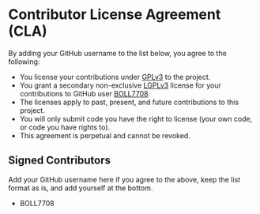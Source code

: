 # Contributor License Agreement (CLA)

By adding your GitHub username to the list below, you agree to the following:
- You license your contributions under [GPLv3][GPL] to the project.
- You grant a secondary non-exclusive [LGPLv3][LGPL] license for your contributions to GitHub user [BOLL7708][PROFILE].
- The licenses apply to past, present, and future contributions to this project.
- You will only submit code you have the right to license (your own code, or code you have rights to).  
- This agreement is perpetual and cannot be revoked.  

[PROFILE]: (https://github.com/BOLL7708)
[GPL]: https://www.gnu.org/licenses/gpl-3.0.html
[LGPL]: https://www.gnu.org/licenses/lgpl-3.0.en.html

## Signed Contributors
Add your GitHub username here if you agree to the above, keep the list format as is, and add yourself at the bottom.

- BOLL7708
